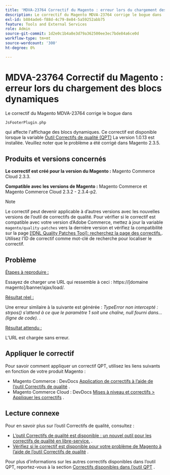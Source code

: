 ```yaml
---
title: 'MDVA-23764 Correctif du Magento : erreur lors du chargement des blocs dynamiques'
description: Le correctif du Magento MDVA-23764 corrige le bogue dans
exl-id: b884ade6-f88d-4c79-8e84-5a59252abb75
feature: Tools and External Services
role: Admin
source-git-commit: 1d2e0c1b4a8e3d79a362500ee3ec7bde84a6ce0d
workflow-type: tm+mt
source-wordcount: '300'
ht-degree: 0%

---
```


# MDVA-23764 Correctif du Magento : erreur lors du chargement des blocs dynamiques

Le correctif du Magento MDVA-23764 corrige le bogue dans

```php
JsFooterPlugin.php
```

qui affecte l&#39;affichage des blocs dynamiques. Ce correctif est disponible lorsque la variable [Outil Correctifs de qualité (QPT)](https://devdocs.magento.com/guides/v2.4/comp-mgr/patching.html#mqp) La version 1.0.13 est installée. Veuillez noter que le problème a été corrigé dans Magento 2.3.5.

## Produits et versions concernés

**Le correctif est créé pour la version du Magento :** Magento Commerce Cloud 2.3.3.

**Compatible avec les versions de Magento :** Magento Commerce et Magento Commerce Cloud 2.3.2 - 2.3.4-p2.

>[!NOTE]
>
>Le correctif peut devenir applicable à d’autres versions avec les nouvelles versions de l’outil de correctifs de qualité. Pour vérifier si le correctif est compatible avec votre version d’Adobe Commerce, mettez à jour la variable `magento/quality-patches` vers la dernière version et vérifiez la compatibilité sur la page [[!DNL Quality Patches Tool]: recherchez la page des correctifs.](https://devdocs.magento.com/quality-patches/tool.html#patch-grid). Utilisez l’ID de correctif comme mot-clé de recherche pour localiser le correctif.

## Problème

<u>Étapes à reproduire :</u>

Essayez de charger une URL qui ressemble à ceci : https://\[domaine magento\]/banner/ajax/load/.

<u>Résultat réel :</u>

Une erreur similaire à la suivante est générée : *TypeError non intercepté : strpos() s’attend à ce que le paramètre 1 soit une chaîne, null fourni dans... (ligne de code).* .

<u>Résultat attendu :</u>

L’URL est chargée sans erreur.

## Appliquer le correctif

Pour savoir comment appliquer un correctif QPT, utilisez les liens suivants en fonction de votre produit Magento :

* Magento Commerce : DevDocs [Application de correctifs à l’aide de l’outil Correctifs de qualité](https://devdocs.magento.com/guides/v2.4/comp-mgr/patching/mqp.html) .
* Magento Commerce Cloud : DevDocs [Mises à niveau et correctifs > Appliquer les correctifs](https://devdocs.magento.com/cloud/project/project-patch.html) .

## Lecture connexe

Pour en savoir plus sur l’outil Correctifs de qualité, consultez :

* [L’outil Correctifs de qualité est disponible : un nouvel outil pour les correctifs de qualité en libre-service.](/help/announcements/adobe-commerce-announcements/magento-quality-patches-released-new-tool-to-self-serve-quality-patches.md) .
* [Vérifiez si le correctif est disponible pour votre problème de Magento à l’aide de l’outil Correctifs de qualité](/help/support-tools/patches-available-in-qpt-tool/check-patch-for-magento-issue-with-magento-quality-patches.md) .

Pour plus d’informations sur les autres correctifs disponibles dans l’outil QPT, reportez-vous à la section [Correctifs disponibles dans l’outil QPT](https://support.magento.com/hc/en-us/sections/360010506631-Patches-available-in-QPT-tool-) .

